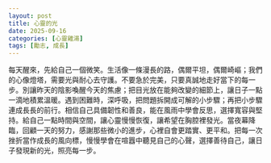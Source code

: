```yaml
---
layout: post
title: 心靈的光
date: 2025-09-16
categories: [心靈雞湯]
tags: [勵志, 成長]
---
```


每天醒來，先給自己一個微笑。生活像一條漫長的路，偶爾平坦，偶爾崎嶇；我們的心像燈塔，需要光與耐心去守護。不要急於完美，只要真誠地走好當下的每一步。別讓昨天的陰影喚醒今天的焦慮；把目光放在能夠改變的細節上，讓日子一點一滴地積累溫暖。遇到困難時，深呼吸，把問題拆開成可解的小步驟；再把小步驟連成長長的前行。相信自己具備韌性和善良，能在風雨中學會反思，選擇寬容與堅持。給自己一點時間與空間，讓心靈慢慢恢復，讓希望在胸腔裡發光。當夜幕降臨，回顧一天的努力，感謝那些微小的進步，心裡自會更踏實、更平和。把每一次挫折當作成長的風向標，慢慢學會在喧囂中聽見自己的心聲，選擇善待自己，讓日子發現新的光，照亮每一步。